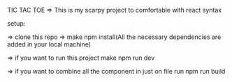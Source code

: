 TIC TAC TOE
=> This is my scarpy project to comfortable with react syntax

setup:

=> clone this repo
=> make npm install(All the necessary dependencies are added in your local machine)

=> if you want to run this project make npm run dev

=> if you want to combine all the component in just on file run npm run build